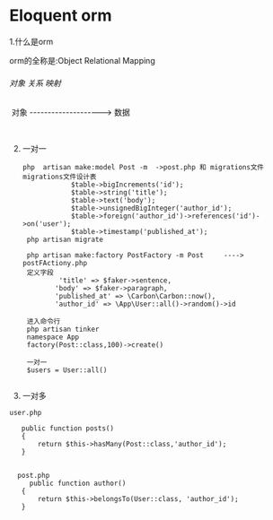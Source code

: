 # Eloquent orm 

1.什么是orm 

orm的全称是:Object Relational Mapping  

###### 							对象           关系              映射

​							对象  --------------------> 数据

​							

2. 一对一

   ```
   php  artisan make:model Post -m  ->post.php 和 migrations文件
   migrations文件设计表
               $table->bigIncrements('id');
               $table->string('title');
               $table->text('body');
               $table->unsignedBigInteger('author_id');
               $table->foreign('author_id')->references('id')->on('user');
               $table->timestamp('published_at');
    php artisan migrate 
    
    php artisan make:factory PostFactory -m Post     ----> postFActiony.php
    定义字段
            'title' => $faker->sentence,
           'body' => $faker->paragraph,
           'published_at' => \Carbon\Carbon::now(),
           'author_id' => \App\User::all()->random()->id
    
    进入命令行
    php artisan tinker 
    namespace App
    factory(Post::class,100)->create()
    
    一对一
    $users = User::all()
           
   ```

   

3. 一对多

 ```
user.php

    public function posts()
    {
        return $this->hasMany(Post::class,'author_id');
    }
   
   
   post.php
      public function author()
    {
        return $this->belongsTo(User::class, 'author_id');
    }
 ```

